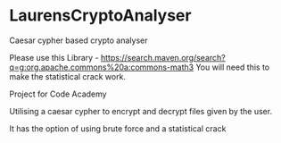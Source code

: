 # LaurensCryptoAnalyser
Caesar cypher based crypto analyser

Please use this Library - 
https://search.maven.org/search?q=g:org.apache.commons%20a:commons-math3
You will need this to make the statistical crack work.

Project for Code Academy

Utilising a caesar cypher to encrypt and decrypt files given by the user.

It has the option of using brute force and a statistical crack
